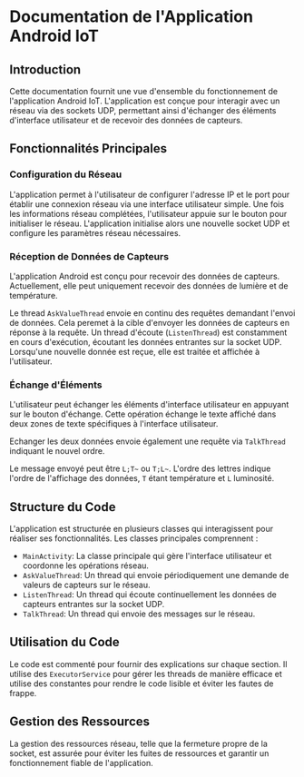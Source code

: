# Documentation de l'Application Android IoT

## Introduction

Cette documentation fournit une vue d'ensemble du fonctionnement de l'application Android IoT.
L'application est conçue pour interagir avec un réseau via des sockets UDP, permettant ainsi d'échanger des éléments d'interface utilisateur et de recevoir des données de capteurs.

## Fonctionnalités Principales

### Configuration du Réseau

L'application permet à l'utilisateur de configurer l'adresse IP et le port pour établir une connexion réseau via une interface utilisateur simple.
Une fois les informations réseau complétées, l'utilisateur appuie sur le bouton pour initialiser le réseau.
L'application initialise alors une nouvelle socket UDP et configure les paramètres réseau nécessaires.

### Réception de Données de Capteurs

L'application Android est conçu pour recevoir des données de capteurs.
Actuellement, elle peut uniquement recevoir des données de lumière et de température.

Le thread `AskValueThread` envoie en continu des requêtes demandant l'envoi de données.
Cela peremet à la cible d'envoyer les données de capteurs en réponse à la requête.
Un thread d'écoute (`ListenThread`) est constamment en cours d'exécution, écoutant les données entrantes sur la socket UDP.
Lorsqu'une nouvelle donnée est reçue, elle est traitée et affichée à l'utilisateur.

### Échange d'Éléments

L'utilisateur peut échanger les éléments d'interface utilisateur en appuyant sur le bouton d'échange.
Cette opération échange le texte affiché dans deux zones de texte spécifiques à l'interface utilisateur.

Echanger les deux données envoie également une requête via `TalkThread` indiquant le nouvel ordre.

Le message envoyé peut être `L;T~` ou `T;L~`.
L'ordre des lettres indique l'ordre de l'affichage des données, `T` étant température et `L` luminosité.

## Structure du Code

L'application est structurée en plusieurs classes qui interagissent pour réaliser ses fonctionnalités.
Les classes principales comprennent :

- `MainActivity`: La classe principale qui gère l'interface utilisateur et coordonne les opérations réseau.
- `AskValueThread`: Un thread qui envoie périodiquement une demande de valeurs de capteurs sur le réseau.
- `ListenThread`: Un thread qui écoute continuellement les données de capteurs entrantes sur la socket UDP.
- `TalkThread`: Un thread qui envoie des messages sur le réseau.

## Utilisation du Code

Le code est commenté pour fournir des explications sur chaque section.
Il utilise des `ExecutorService` pour gérer les threads de manière efficace et utilise des constantes pour rendre le code lisible et éviter les fautes de frappe.

## Gestion des Ressources

La gestion des ressources réseau, telle que la fermeture propre de la socket, est assurée pour éviter les fuites de ressources et garantir un fonctionnement fiable de l'application.
